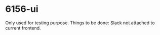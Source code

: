 # 6156-ui

Only used for testing purpose. 
Things to be done: Slack not attached to current frontend. 
